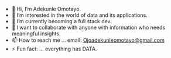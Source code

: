 - 👋 Hi, I’m Adekunle Omotayo.
- 👀 I’m interested in the world of data and its applications.
- 🌱 I’m currently becoming a full stack dev.
- 💞️ I want to collaborate with anyone with information who needs meaningful insights.
- 📫 How to reach me ... email: Ojoadekunleomotayo@gmail.com
- ⚡ Fun fact: ... everything has DATA.

<!---
1827765/1827765 is a ✨ special ✨ repository because its `README.md` (this file) appears on your GitHub profile.
You can click the Preview link to take a look at your changes.
--->
